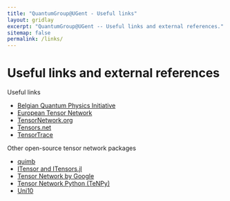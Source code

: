 ```yaml
---
title: "QuantumGroup@UGent - Useful links"
layout: gridlay
excerpt: "QuantumGroup@UGent -- Useful links and external references."
sitemap: false
permalink: /links/
---
```

# Useful links and external references

Useful links
* [Belgian Quantum Physics Initiative](https://www.nathan-goldman-physics.com/bqi-meetings)
* [European Tensor Network](http://quantumtensor.pks.mpg.de)
* [TensorNetwork.org](http://tensornetwork.org)
* [Tensors.net](https://www.tensors.net)
* [TensorTrace](https://www.tensortrace.com)

Other open-source tensor network packages
* [quimb](https://github.com/jcmgray/quimb)
* [ITensor and ITensors.jl](http://itensor.org)
* [Tensor Network by Google](https://github.com/google/TensorNetwork)
* [Tensor Network Python (TeNPy)](https://github.com/tenpy/tenpy)
* [Uni10](http://yingjerkao.github.io/uni10/)

